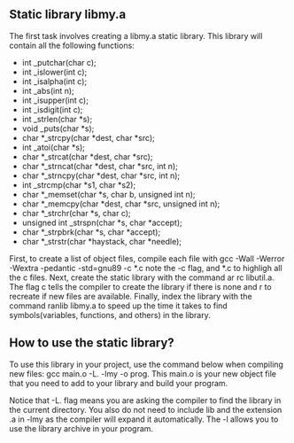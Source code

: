## Static library libmy.a
The first task involves creating a libmy.a static library. This library will contain all the following functions:
* int _putchar(char c);
* int _islower(int c);
* int _isalpha(int c);
* int _abs(int n);
* int _isupper(int c);
* int _isdigit(int c);
* int _strlen(char *s);
* void _puts(char *s);
* char *_strcpy(char *dest, char *src);
* int _atoi(char *s);
* char *_strcat(char *dest, char *src);
* char *_strncat(char *dest, char *src, int n);
* char *_strncpy(char *dest, char *src, int n);
* int _strcmp(char *s1, char *s2);
* char *_memset(char *s, char b, unsigned int n);
* char *_memcpy(char *dest, char *src, unsigned int n);
* char *_strchr(char *s, char c);
* unsigned int _strspn(char *s, char *accept);
* char *_strpbrk(char *s, char *accept);
* char *_strstr(char *haystack, char *needle);

First, to create a list of object files, compile each file with gcc -Wall -Werror -Wextra -pedantic -std=gnu89 -c *.c note the -c flag, and *.c to highligh all the c files.
Next, create the static library with the command ar rc libutil.a. The flag c tells the compiler to create the library if there is none and r to recreate if new files are available.
Finally, index the library with the command ranlib libmy.a to speed up the time it takes to find symbols(variables, functions, and others) in the library.

## How to use the static library?
To use this library in your project, use the command below when compiling new files: gcc main.o -L. -lmy -o prog. This main.o is your new object file that you need to add to your library and build your program.

Notice that -L. flag means you are asking the compiler to find the library in the current directory. You also do not need to include lib and the extension .a in -lmy as the compiler will expand it automatically. The -l allows you to use the library archive in your program.

